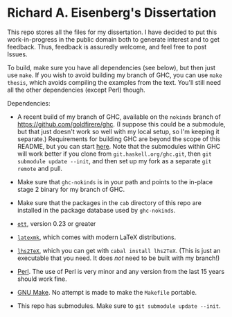 Richard A. Eisenberg's Dissertation
===================================

This repo stores all the files for my dissertation. I have decided to put
this work-in-progress in the public domain both to generate interest and
to get feedback. Thus, feedback is assuredly welcome, and feel free to post
Issues.

To build, make sure you have all dependencies (see below), but then just use `make`.
If you wish to avoid building my branch of GHC, you can use `make thesis`, which
avoids compiling the examples from the text. You'll still need all the other
dependencies (except Perl) though.

Dependencies:

* A recent build of my branch of GHC, available on the `nokinds`
branch of https://github.com/goldfirere/ghc. (I suppose this could be a
submodule, but that just doesn't work so well with my local setup, so I'm
keeping it separate.) Requirements for building GHC are beyond the scope of
this README, but you can start
[here](https://ghc.haskell.org/trac/ghc/wiki/Building). Note that the submodules
within GHC will work better if you clone from `git.haskell.org/ghc.git`, then
`git submodule update --init`, and then
set up my fork as a separate `git remote` and pull.

* Make sure that `ghc-nokinds` is in your path and points to the in-place stage 2
binary for my branch of GHC.

* Make sure that the packages in the `cab` directory of this repo are installed in
the package database used by `ghc-nokinds`.

* [`ott`](http://www.cl.cam.ac.uk/~pes20/ott/), version 0.23 or greater

* [`latexmk`](http://users.phys.psu.edu/~collins/software/latexmk-jcc/), which
comes with modern LaTeX distributions.

* [`lhs2TeX`](http://www.andres-loeh.de/lhs2tex/), which you can get with
`cabal install lhs2TeX`. (This is just an executable that you need. It does *not*
need to be built with my branch!)

* [Perl](https://www.perl.org/). The use of Perl is very minor and any version from
the last 15 years should work fine.

* [GNU Make](http://www.gnu.org/software/make/). No attempt is made to make the
`Makefile` portable.

* This repo has submodules. Make sure to `git submodule update --init`.

